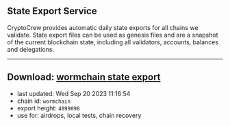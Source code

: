 ## State Export Service
CryptoCrew provides automatic daily state exports for all chains we validate. State export files can be used as genesis files and are a snapshot of the current blockchain state, including all validators, accounts, balances and delegations.

---
**Download: [wormchain state export](https://dl.ccvalidators.com/SERVICE/wormchain/wormchain_export_4899098.json)**
---

- last updated: Wed Sep 20 2023 11:16:54
- chain id: `wormchain`
- export height: `4899098`
- use for: airdrops, local tests, chain recovery
